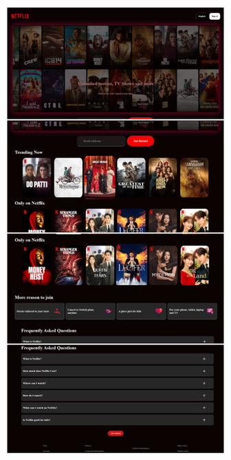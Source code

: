 ![alt text](https://github.com/vjyadav12/Netflix_Clone/blob/main/Screenshots/1st%20page.png)
![alt text](https://github.com/vjyadav12/Netflix_Clone/blob/main/Screenshots/2nd.png)
![alt text](https://github.com/vjyadav12/Netflix_Clone/blob/main/Screenshots/3rd.png)
![alt text](https://github.com/vjyadav12/Netflix_Clone/blob/main/Screenshots/4th.png)


